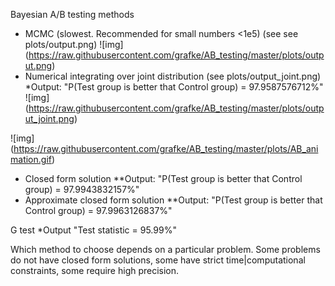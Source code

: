 Bayesian A/B testing methods

* MCMC (slowest. Recommended for small numbers <1e5) (see see plots/output.png)
![img] (https://raw.githubusercontent.com/grafke/AB_testing/master/plots/output.png)
* Numerical integrating over joint distribution (see plots/output_joint.png)
  *Output: "P(Test group is better that Control group) = 97.9587576712%"
![img] (https://raw.githubusercontent.com/grafke/AB_testing/master/plots/output_joint.png)
  
![img] (https://raw.githubusercontent.com/grafke/AB_testing/master/plots/AB_animation.gif)
  
* Closed form solution
  **Output: "P(Test group is better that Control group) = 97.9943832157%"
* Approximate closed form solution
  **Output: "P(Test group is better that Control group) = 97.9963126837%"

G test
  *Output "Test statistic = 95.99%"
  
  
Which method to choose depends on a particular problem. Some problems do not have closed form solutions,
some have strict time|computational constraints, some require high precision.